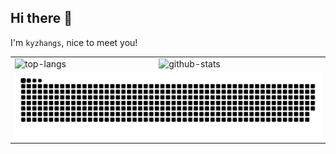 ## Hi there 👋


I'm `kyzhangs`, nice to meet you!


<table>
  <tr>
    <td>
      <img alt="top-langs" height=200
        src="https://github-readme-stats.vercel.app/api?username=kyzhangs&show_icons=true&include_all_commits=true&custom_title=kyzhang%E2%80%98s%20Github%20Stats&theme=buefy&hide_border=true"
      />
    </td>
    <td>
      <img alt="github-stats" height=200
        src="https://github-readme-stats.vercel.app/api/wakatime?username=kyzhangs&api_domain=wakapi.dev&custom_title=kyzhang%E2%80%98s%20Wakatime%20Stats&layout=compact&theme=buefy&hide_border=true&langs_count=6"
      />
  </tr>
  <tr>
    <td colspan="2">
      <picture>
        <source media="(prefers-color-scheme: dark)" srcset="./assets/github-contribution-grid-snake-dark.svg" />
        <source media="(prefers-color-scheme: light)" srcset="./assets/github-contribution-grid-snake.svg" />
        <img src="./assets/github-contribution-grid-snake.svg" alt="github-snake-grid" />
      </picture>
    </td>
  </tr>
</table>
